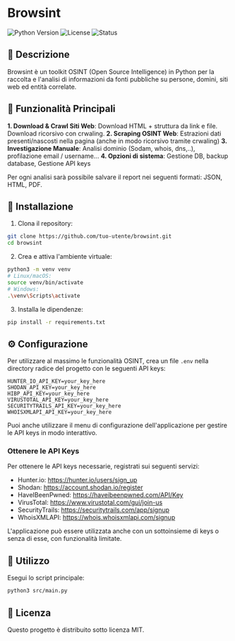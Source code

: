 # Browsint

![Python Version](https://img.shields.io/badge/Python-3.9%2B-blue.svg)
![License](https://img.shields.io/badge/License-MIT-green.svg)
![Status](https://img.shields.io/badge/Status-Beta-orange.svg)

## 📝 Descrizione

Browsint è un toolkit OSINT (Open Source Intelligence) in Python per la raccolta e l'analisi di informazioni da fonti pubbliche su persone, domini, siti web ed entità correlate.

## 🔑 Funzionalità Principali

**1. Download & Crawl Siti Web**: Download HTML + struttura da link e file. Download ricorsivo con crwaling.
**2. Scraping OSINT Web**: Estrazioni dati presenti/nascosti nella pagina (anche in modo ricorsivo tramite crwaling)
**3. Investigazione Manuale**: Analisi dominio (Sodam, whois, dns,..), profilazione email / username...
**4. Opzioni di sistema**: Gestione DB, backup database, Gestione API keys 

Per ogni analisi sarà possibile salvare il report nei seguenti formati: JSON, HTML, PDF.

## 🚀 Installazione

1. Clona il repository:
```bash
git clone https://github.com/tuo-utente/browsint.git
cd browsint
```

2. Crea e attiva l'ambiente virtuale:
```bash
python3 -m venv venv
# Linux/macOS:
source venv/bin/activate
# Windows:
.\venv\Scripts\activate
```

3. Installa le dipendenze:
```bash
pip install -r requirements.txt
```

## ⚙️ Configurazione

Per utilizzare al massimo le funzionalità OSINT, crea un file `.env` nella directory radice del progetto con le seguenti API keys:

```env
HUNTER_IO_API_KEY=your_key_here
SHODAN_API_KEY=your_key_here
HIBP_API_KEY=your_key_here
VIRUSTOTAL_API_KEY=your_key_here
SECURITYTRAILS_API_KEY=your_key_here
WHOISXMLAPI_API_KEY=your_key_here
```

Puoi anche utilizzare il menu di configurazione dell'applicazione per gestire le API keys in modo interattivo.

### Ottenere le API Keys

Per ottenere le API keys necessarie, registrati sui seguenti servizi:

- Hunter.io: https://hunter.io/users/sign_up
- Shodan: https://account.shodan.io/register
- HaveIBeenPwned: https://haveibeenpwned.com/API/Key
- VirusTotal: https://www.virustotal.com/gui/join-us
- SecurityTrails: https://securitytrails.com/app/signup
- WhoisXMLAPI: https://whois.whoisxmlapi.com/signup

L'applicazione può essere utilizzata anche con un sottoinsieme di keys o senza di esse, con funzionalità limitate.

## 📖 Utilizzo

Esegui lo script principale:
```bash
python3 src/main.py
```

## 📄 Licenza

Questo progetto è distribuito sotto licenza MIT.
